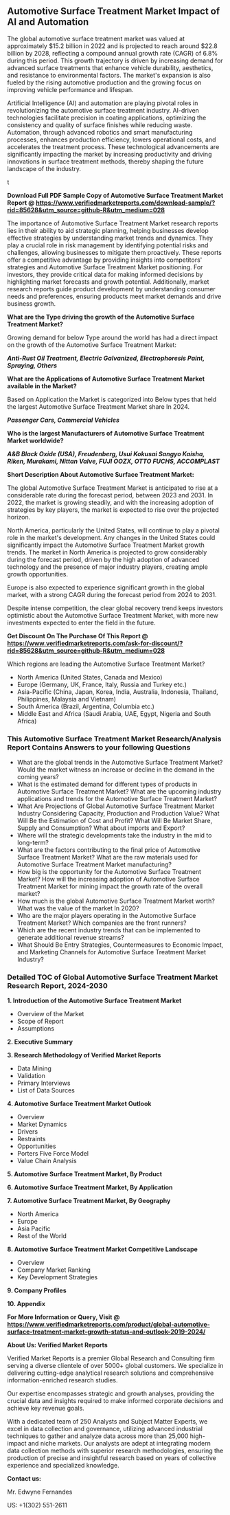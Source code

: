 <h2>Automotive Surface Treatment Market Impact of AI and Automation</h2><p>The global automotive surface treatment market was valued at approximately $15.2 billion in 2022 and is projected to reach around $22.8 billion by 2028, reflecting a compound annual growth rate (CAGR) of 6.8% during this period. This growth trajectory is driven by increasing demand for advanced surface treatments that enhance vehicle durability, aesthetics, and resistance to environmental factors. The market's expansion is also fueled by the rising automotive production and the growing focus on improving vehicle performance and lifespan.</p><p>Artificial Intelligence (AI) and automation are playing pivotal roles in revolutionizing the automotive surface treatment industry. AI-driven technologies facilitate precision in coating applications, optimizing the consistency and quality of surface finishes while reducing waste. Automation, through advanced robotics and smart manufacturing processes, enhances production efficiency, lowers operational costs, and accelerates the treatment process. These technological advancements are significantly impacting the market by increasing productivity and driving innovations in surface treatment methods, thereby shaping the future landscape of the industry.</p>t</p><p id="" class=""><strong>Download Full PDF Sample Copy of Automotive Surface Treatment Market Report @ <a href="https://www.verifiedmarketreports.com/download-sample/?rid=85628&utm_source=github-R&utm_medium=028" target="_blank">https://www.verifiedmarketreports.com/download-sample/?rid=85628&utm_source=github-R&utm_medium=028</a></strong></p><p>The importance of&nbsp;Automotive Surface Treatment Market research reports lies in their ability to aid strategic planning, helping businesses develop effective strategies by understanding market trends and dynamics. They play a crucial role in risk management by identifying potential risks and challenges, allowing businesses to mitigate them proactively. These reports offer a competitive advantage by providing insights into competitors' strategies and Automotive Surface Treatment Market positioning. For investors, they provide critical data for making informed decisions by highlighting market forecasts and growth potential. Additionally, market research reports guide product development by understanding consumer needs and preferences, ensuring products meet market demands and drive business growth.</p><p><strong>What are the&nbsp;Type driving the growth of the Automotive Surface Treatment Market?</strong></p><p id="" class="">Growing demand for below Type around the world has had a direct impact on the growth of the Automotive Surface Treatment Market:</p><em><strong>Anti-Rust Oil Treatment, Electric Galvanized, Electrophoresis Paint, Spraying, Others</strong></em></p><strong>What are the&nbsp;Applications&nbsp;of Automotive Surface Treatment Market available in the Market?</strong></p><p id="" class="">Based on Application the Market is categorized into Below types that held the largest Automotive Surface Treatment Market share In 2024.</p><em><strong>Passenger Cars, Commercial Vehicles</strong></em></p><strong>Who is the largest Manufacturers of Automotive Surface Treatment Market worldwide?</strong></p><p><em><strong>A&B Black Oxide (USA), Freudenberg, Usui Kokusai Sangyo Kaisha, Riken, Murakami, Nittan Valve, FUJI OOZX, OTTO FUCHS, ACCOMPLAST</strong></em></p><p id="" class=""><strong>Short Description About Automotive Surface Treatment Market:</strong></p><p>The global Automotive Surface Treatment Market is anticipated to rise at a considerable rate during the forecast period, between 2023 and 2031. In 2022, the market is growing steadily, and with the increasing adoption of strategies by key players, the market is expected to rise over the projected horizon.</p><p>North America, particularly the United States, will continue to play a pivotal role in the market's development. Any changes in the United States could significantly impact the Automotive Surface Treatment Market growth trends. The market in North America is projected to grow considerably during the forecast period, driven by the high adoption of advanced technology and the presence of major industry players, creating ample growth opportunities.</p><p>Europe is also expected to experience significant growth in the global market, with a strong CAGR during the forecast period from 2024 to 2031.</p><p>Despite intense competition, the clear global recovery trend keeps investors optimistic about the Automotive Surface Treatment Market, with more new investments expected to enter the field in the future.</p><p id="" class=""><strong>Get Discount On The Purchase Of This Report @ <a href="https://www.verifiedmarketreports.com/ask-for-discount/?rid=85628&utm_source=github-R&utm_medium=028" target="_blank">https://www.verifiedmarketreports.com/ask-for-discount/?rid=85628&utm_source=github-R&utm_medium=028</a></strong></p>Which regions are leading the Automotive Surface Treatment Market?</p><ul><li>North America (United States, Canada and Mexico)</li><li>Europe (Germany, UK, France, Italy, Russia and Turkey etc.)</li><li>Asia-Pacific (China, Japan, Korea, India, Australia, Indonesia, Thailand, Philippines, Malaysia and Vietnam)</li><li>South America (Brazil, Argentina, Columbia etc.)</li><li>Middle East and Africa (Saudi Arabia, UAE, Egypt, Nigeria and South Africa)</li></ul><h3 id="" class="">This Automotive Surface Treatment Market Research/Analysis Report Contains Answers to your following Questions</h3><ul><li>What are the global trends in the Automotive Surface Treatment Market? Would the market witness an increase or decline in the demand in the coming years?</li><li>What is the estimated demand for different types of products in Automotive Surface Treatment Market? What are the upcoming industry applications and trends for the Automotive Surface Treatment Market?</li><li>What Are Projections of Global Automotive Surface Treatment Market Industry Considering Capacity, Production and Production Value? What Will Be the Estimation of Cost and Profit? What Will Be Market Share, Supply and Consumption? What about imports and Export?</li><li>Where will the strategic developments take the industry in the mid to long-term?</li><li>What are the factors contributing to the final price of Automotive Surface Treatment Market? What are the raw materials used for Automotive Surface Treatment Market manufacturing?</li><li>How big is the opportunity for the Automotive Surface Treatment Market? How will the increasing adoption of Automotive Surface Treatment Market for mining impact the growth rate of the overall market?</li><li>How much is the global Automotive Surface Treatment Market worth? What was the value of the market In 2020?</li><li>Who are the major players operating in the Automotive Surface Treatment Market? Which companies are the front runners?</li><li>Which are the recent industry trends that can be implemented to generate additional revenue streams?</li><li>What Should Be Entry Strategies, Countermeasures to Economic Impact, and Marketing Channels for Automotive Surface Treatment Market Industry?</li></ul><h3 id="" class="">Detailed TOC of Global Automotive Surface Treatment Market Research Report, 2024-2030</h3><p id="" class=""><strong>1. Introduction of the Automotive Surface Treatment Market</strong></p><ul><li>Overview of the Market</li><li>Scope of Report</li><li>Assumptions</li></ul><p id="" class=""><strong>2. Executive Summary</strong></p><p id="" class=""><strong>3. Research Methodology of Verified Market Reports</strong></p><ul><li>Data Mining</li><li>Validation</li><li>Primary Interviews</li><li>List of Data Sources</li></ul><p id="" class=""><strong>4. Automotive Surface Treatment Market Outlook</strong></p><ul><li>Overview</li><li>Market Dynamics</li><li>Drivers</li><li>Restraints</li><li>Opportunities</li><li>Porters Five Force Model</li><li>Value Chain Analysis</li></ul><p id="" class=""><strong>5. Automotive Surface Treatment Market, By Product</strong></p><p id="" class=""><strong>6. Automotive Surface Treatment Market, By Application</strong></p><p id="" class=""><strong>7. Automotive Surface Treatment Market, By Geography</strong></p><ul><li>North America</li><li>Europe</li><li>Asia Pacific</li><li>Rest of the World</li></ul><p id="" class=""><strong>8. Automotive Surface Treatment Market Competitive Landscape</strong></p><ul><li>Overview</li><li>Company Market Ranking</li><li>Key Development Strategies</li></ul><p id="" class=""><strong>9. Company Profiles</strong></p><p id="" class=""><strong>10. Appendix</strong></p><p id="" class=""><strong>For More Information or Query, Visit @ <a href="https://www.verifiedmarketreports.com/product/global-automotive-surface-treatment-market-growth-status-and-outlook-2019-2024/" target="_blank">https://www.verifiedmarketreports.com/product/global-automotive-surface-treatment-market-growth-status-and-outlook-2019-2024/</a></strong></p><p id="" class=""><strong>About Us: Verified Market Reports</strong></p><p id="" class="">Verified Market Reports is a premier Global Research and Consulting firm serving a diverse clientele of over 5000+ global customers. We specialize in delivering cutting-edge analytical research solutions and comprehensive information-enriched research studies.</p><p id="" class="">Our expertise encompasses strategic and growth analyses, providing the crucial data and insights required to make informed corporate decisions and achieve key revenue goals.</p><p id="" class="">With a dedicated team of 250 Analysts and Subject Matter Experts, we excel in data collection and governance, utilizing advanced industrial techniques to gather and analyze data across more than 25,000 high-impact and niche markets. Our analysts are adept at integrating modern data collection methods with superior research methodologies, ensuring the production of precise and insightful research based on years of collective experience and specialized knowledge.</p><p id="" class=""><strong>Contact us:</strong></p><p id="" class="">Mr. Edwyne Fernandes</p><p id="" class="">US: +1(302) 551-2611</p>